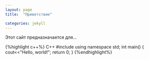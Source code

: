 ```yaml
---
layout: page
title:  "Приветствие"

categories: jekyll
---
```

Этот сайт предназначается для...

{%highlight   c++%} C++
#include <iostream>
using namespace std;
int main()
  {
  cout<<"Hello, world!";
  return 0;
  }
{%endhighlight%}
